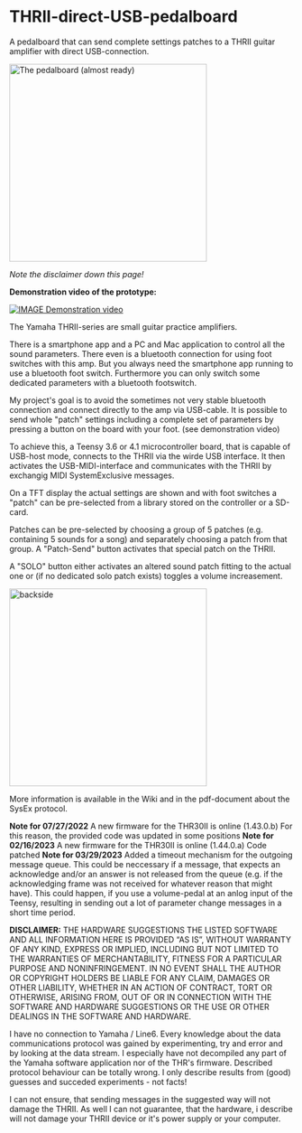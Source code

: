 # THRII-direct-USB-pedalboard
A pedalboard that can send complete settings patches to a THRII guitar amplifier with direct USB-connection.


<p align="left">
  <img src="https://github.com/martinzw/THRII-direct-USB-pedalboard/blob/main/Pedalboard_top1.jpg" width="350" title="THRII-direct-USB-pedalboard" alt="The pedalboard (almost ready)">
</p>

*Note the disclaimer down this page!*

**Demonstration video of the prototype:**

[![IMAGE Demonstration video](https://img.youtube.com/vi/Kstgtiw6ibM/0.jpg)](https://www.youtube.com/watch?v=Kstgtiw6ibM)

The Yamaha THRII-series are small guitar practice amplifiers.

There is a smartphone app and a PC and Mac application to control all the sound parameters.
There even is a bluetooth connection for using foot switches with this amp. But you always need the smartphone app running to use a bluetooth foot switch.
Furthermore you can only switch some dedicated parameters with a bluetooth footswitch.

My project's goal is to avoid the sometimes not very stable bluetooth connection and connect directly to the amp via USB-cable.
It is possible to send whole "patch" settings including a complete set of parameters by pressing a button on the board with your foot.
(see demonstration video)

To achieve this, a Teensy 3.6 or 4.1 microcontroller board, that is capable of USB-host mode, connects to the THRII via the wirde USB interface.
It then activates the USB-MIDI-interface and communicates with the THRII by exchangig MIDI SystemExclusive messages.

On a TFT display the actual settings are shown and with foot switches a "patch" can be pre-selected from a library stored on the controller or a SD-card.

Patches can be pre-selected by choosing a group of 5 patches (e.g. containing 5 sounds for a song) and separately choosing a patch from that group. 
A "Patch-Send" button activates that special patch on the THRII.

A "SOLO" button either activates an altered sound patch fitting to the actual one or (if no dedicated solo patch exists) toggles a volume increasement.

<p align="left">
  <img src="https://github.com/martinzw/THRII-direct-USB-pedalboard/blob/main/Pedalboard_back2.jpg" width="350" title="THRII-direct-USB-pedalboard" alt="backside">
</p>

More information is available in the Wiki and in the pdf-document about the SysEx protocol.

**Note for 07/27/2022**
A new firmware for the THR30II is online (1.43.0.b)
For this reason, the provided code was updated in some positions
**Note for 02/16/2023**
A new firmware for the THR30II is online (1.44.0.a)
Code patched
**Note for 03/29/2023**
Added a timeout mechanism for the outgoing message queue. This could be neccessary if a message, that expects an acknowledge and/or an answer is not released from the queue (e.g. if the acknowledging frame was not received for whatever reason that might have).
This could happen, if you use a volume-pedal at an anlog input of the Teensy, resulting in sending out a lot of parameter change messages in a short time period.

**DISCLAIMER:**
THE HARDWARE SUGGESTIONS THE LISTED SOFTWARE AND ALL INFORMATION HERE IS PROVIDED “AS IS”, WITHOUT WARRANTY OF ANY KIND, EXPRESS OR IMPLIED, INCLUDING BUT NOT LIMITED TO THE WARRANTIES OF MERCHANTABILITY, FITNESS FOR A PARTICULAR PURPOSE AND NONINFRINGEMENT. IN NO EVENT SHALL THE AUTHOR OR COPYRIGHT HOLDERS BE LIABLE FOR ANY CLAIM, DAMAGES OR OTHER LIABILITY, WHETHER IN AN ACTION OF CONTRACT, TORT OR OTHERWISE, ARISING FROM, OUT OF OR IN CONNECTION WITH THE SOFTWARE AND HARDWARE SUGGESTIONS OR THE USE OR OTHER DEALINGS IN THE SOFTWARE AND HARDWARE.

I have no connection to Yamaha / Line6. Every knowledge about the data communications protocol was gained by experimenting, try and error and by looking at the data stream. I especially have not decompiled any part of the Yamaha software application nor of the THR's firmware. Described protocol behaviour can be totally wrong. I only describe results from (good) guesses and succeded experiments - not facts!

I can not ensure, that sending messages in the suggested way will not damage the THRII. As well I can not guarantee, that the hardware, i describe will not damage your THRII device or it's power supply or your computer.

